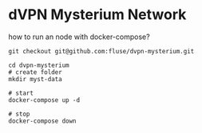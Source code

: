 # dVPN Mysterium Network

how to run an node with docker-compose?

```
git checkout git@github.com:fluse/dvpn-mysterium.git

cd dvpn-mysterium
# create folder
mkdir myst-data

# start
docker-compose up -d

# stop
docker-compose down
```
